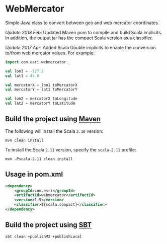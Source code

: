# WebMercator

Simple Java class to convert between geo and web mercator coordinates.

_Update 2018 Feb_: Updated Maven pom to compile and build Scala implicits. In addition, the output jar has the compact
Scala version as a classifier.

_Update 2017 Apr_: Added Scala Double implicits to enable the conversion to/from web mercator values. For example:

```scala
import com.esri.webmercator._

val lon1 = -127.2
val lat1 = 45.6

val mercatorX = lon1 toMercatorX
val mercatorY = lat1 toMercatorY

val lon2 = mercatorX toLongitude
val lat2 = mercatorY toLatitude
```

## Build the project using [Maven](https://maven.apache.org/)

The following will install the Scala `2.10` version:

```shell
mvn clean install
```

To install the Scala `2.11` version, specify the `scala-2.11` profile:

```shell
mvn -Pscala-2.11 clean install
```

## Usage in pom.xml

```xml
<dependency>
    <groupId>com.esri</groupId>
    <artifactId>webmercator</artifactId>
    <version>1.5</version>
    <classifier>${scala.compact}</classifier>
</dependency>
```

## Build the project using [SBT](http://www.scala-sbt.org/)

```shell
sbt clean +publishM2 +publishLocal
```